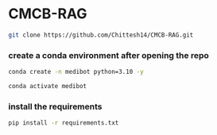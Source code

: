 # CMCB-RAG
```bash 
git clone https://github.com/Chittesh14/CMCB-RAG.git
```


### create a conda environment after opening the repo

```bash
conda create -n medibot python=3.10 -y
```

```bash
conda activate medibot
```

### install the requirements

```bash
pip install -r requirements.txt
```

